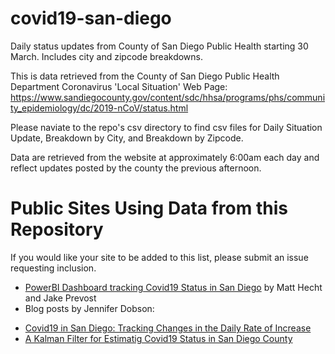 # covid19-san-diego
Daily status updates from County of San Diego Public Health starting 30 March.  Includes city and zipcode breakdowns.

This is data retrieved from the County of San Diego Public Health Department Coronavirus 'Local Situation' Web Page: https://www.sandiegocounty.gov/content/sdc/hhsa/programs/phs/community_epidemiology/dc/2019-nCoV/status.html

Please naviate to the repo's csv directory to find csv files for Daily Situation Update, Breakdown by City, and Breakdown by Zipcode.

Data are retrieved from the website at approximately 6:00am each day and reflect updates posted by the county the previous afternoon.


# Public Sites Using Data from this Repository
If you would like your site to be added to this list, please submit an issue requesting inclusion.
* [PowerBI Dashboard tracking Covid19 Status in San Diego](https://app.powerbi.com/view?r=eyJrIjoiMGM3YzY5NmQtNGM5Zi00ZGFiLTliZDAtNzJkYzk2MGFmZGFhIiwidCI6IjA1NzY5NmZiLTQ3MDctNGMxYi1iNjFhLTg0NWQ1YzU1MDFhNiIsImMiOjF9) by Matt Hecht and Jake Prevost
* Blog posts by Jennifer Dobson:
- [Covid19 in San Diego: Tracking Changes in the Daily Rate of Increase](http://jendobson.com/2020/06/30/covid19-in-san-diego-county-tracking-changes-in-the-daily-rate-of-increase/) 
- [A Kalman Filter for Estimatig Covid19 Status in San Diego County](http://jendobson.com/2020/07/28/a-kalman-filter-for-estimating-covid19-status-in-san-diego-county/)
